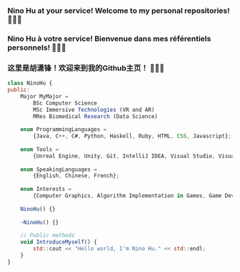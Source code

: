 ### Nino Hu at your service! Welcome to my personal repositories! <font style="vertical-align: inherit;"><font style="vertical-align: inherit;">👻👻👻</font></font>
### Nino Hu à votre service! Bienvenue dans mes référentiels personnels! <font style="vertical-align: inherit;"><font style="vertical-align: inherit;">👻👻👻</font></font>
### 这里是胡潇锋！欢迎来到我的Github主页！ <font style="vertical-align: inherit;"><font style="vertical-align: inherit;">👻👻👻</font></font>

```javascript
class NinoHu {
public:
    Major MyMajor = 
        BSc Computer Science
        MSc Immersive Technologies (VR and AR)
        MRes Biomedical Research (Data Science)
    
    enum ProgrammingLanguages = 
        {Java, C++, C#, Python, Haskell, Ruby, HTML, CSS, Javascript};
  
    enum Tools = 
        {Unreal Engine, Unity, Git, IntelliJ IDEA, Visual Studio, Visual Studio Code, Maya, Adobe Ps/Pr/Ae/Au, Office 365};
  
    enum SpeakingLanguages = 
        {English, Chinese, French};
    
    enum Interests = 
        {Computer Graphics, Algorithm Implementation in Games, Game Development, Game Design, Playing All Kinds of Games};
    
    NinoHu() {}
    
    ~NinoHu() {}
    
    // Public methods
    void IntroduceMyself() {
        std::cout << "Hello world, I'm Nino Hu." << std::endl;
    }
}
```
